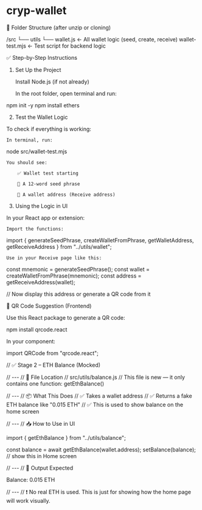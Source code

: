 # cryp-wallet
📁 Folder Structure (after unzip or cloning)

/src
  └── utils
        └── wallet.js        ← All wallet logic (seed, create, receive)
wallet-test.mjs              ← Test script for backend logic

✅ Step-by-Step Instructions
1. Set Up the Project

    Install Node.js (if not already)

    In the root folder, open terminal and run:

npm init -y
npm install ethers

2. Test the Wallet Logic

To check if everything is working:

    In terminal, run:

node src/wallet-test.mjs

    You should see:

        ✅ Wallet test starting

        🔐 A 12-word seed phrase

        🏦 A wallet address (Receive address)

3. Using the Logic in UI

In your React app or extension:

    Import the functions:

import {
  generateSeedPhrase,
  createWalletFromPhrase,
  getWalletAddress,
  getReceiveAddress
} from "../utils/wallet";

    Use in your Receive page like this:

const mnemonic = generateSeedPhrase();
const wallet = createWalletFromPhrase(mnemonic);
const address = getReceiveAddress(wallet);

// Now display this address or generate a QR code from it

🧾 QR Code Suggestion (Frontend)

Use this React package to generate a QR code:

npm install qrcode.react

In your component:

import QRCode from "qrcode.react";

<QRCode value={address} />

// ✅ Stage 2 – ETH Balance (Mocked)

// ---
// 📁 File Location
// src/utils/balance.js
// This file is new — it only contains one function: getEthBalance()

// ---
// 📦 What This Does
// ✅ Takes a wallet address
// ✅ Returns a fake ETH balance like "0.015 ETH"
// ✅ This is used to show balance on the home screen

// ---
// 📥 How to Use in UI

import { getEthBalance } from "../utils/balance";

const balance = await getEthBalance(wallet.address);
setBalance(balance); // show this in Home screen

// ---
// 🧪 Output Expected

Balance: 0.015 ETH

// ---
// ❗ No real ETH is used. This is just for showing how the home page will work visually.
